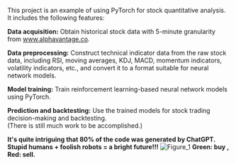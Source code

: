 This project is an example of using PyTorch for stock quantitative analysis. It includes the following features:

**Data acquisition:** Obtain historical stock data with 5-minute granularity from www.alphavantage.co.

**Data preprocessing:** Construct technical indicator data from the raw stock data, including RSI, moving averages, KDJ, MACD, momentum indicators, volatility indicators, etc., and convert it to a format suitable for neural network models.

**Model training:** Train reinforcement learning-based neural network models using PyTorch.

**Prediction and backtesting:** Use the trained models for stock trading decision-making and backtesting.
<br>(There is still much work to be accomplished.)
 
**It's quite intriguing that 80% of the code was generated by ChatGPT. 
<br>Stupid humans + foolish robots = a bright future!!!**
![Figure_1](https://user-images.githubusercontent.com/129164952/235105888-78b5e2ab-e967-4ad7-9d5f-274399a42d34.png)
**Green: buy , Red: sell.**
